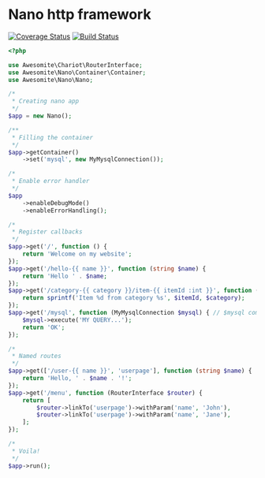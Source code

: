 # Nano http framework

[![Coverage Status](https://coveralls.io/repos/github/awesomite/nano/badge.svg?branch=master)](https://coveralls.io/github/awesomite/nano?branch=master)
[![Build Status](https://travis-ci.org/awesomite/nano.svg?branch=master)](https://travis-ci.org/awesomite/nano)

```php
<?php

use Awesomite\Chariot\RouterInterface;
use Awesomite\Nano\Container\Container;
use Awesomite\Nano\Nano;

/*
 * Creating nano app
 */
$app = new Nano();

/**
 * Filling the container
 */
$app->getContainer()
    ->set('mysql', new MyMysqlConnection());

/*
 * Enable error handler
 */
$app
    ->enableDebugMode()
    ->enableErrorHandling();

/*
 * Register callbacks
 */
$app->get('/', function () {
    return 'Welcome on my website';
});
$app->get('/hello-{{ name }}', function (string $name) {
    return 'Hello ' . $name;
});
$app->get('/category-{{ category }}/item-{{ itemId :int }}', function (int $itemId, string $category) {
    return sprintf('Item %d from category %s', $itemId, $category);
});
$app->get('/mysql', function (MyMysqlConnection $mysql) { // $mysql comes from container
    $mysql->execute('MY QUERY...');
    return 'OK';
});

/*
 * Named routes
 */
$app->get(['/user-{{ name }}', 'userpage'], function (string $name) {
    return 'Hello, ' . $name . '!';
});
$app->get('/menu', function (RouterInterface $router) {
    return [
        $router->linkTo('userpage')->withParam('name', 'John'),
        $router->linkTo('userpage')->withParam('name', 'Jane'),
    ];
});

/*
 * Voila!
 */
$app->run();
```
